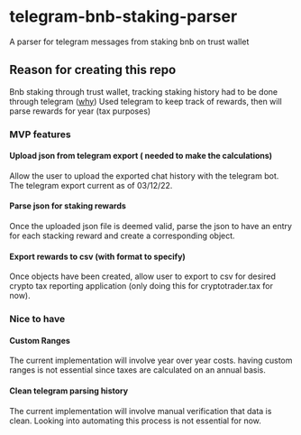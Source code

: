 # telegram-bnb-staking-parser
A parser for telegram messages from staking bnb on trust wallet

## Reason for creating this repo

Bnb staking through trust wallet, tracking staking history had to be done through telegram
([why](https://community.trustwallet.com/t/dont-see-any-bnb-staking-rewards/218721))
Used telegram to keep track of rewards, then will parse rewards for year
(tax purposes)

### MVP features


#### Upload json from telegram export ( needed to make the calculations)

Allow the user to upload the exported chat history with the telegram bot.
The telegram export current as of 03/12/22.

#### Parse json for staking rewards

Once the uploaded json file is deemed valid, parse the json to have an entry for
each stacking reward and create a corresponding object.

#### Export rewards to csv (with format to specify)

Once objects have been created, allow user to export to csv for desired crypto
tax reporting application (only doing this for cryptotrader.tax for now).


### Nice to have

#### Custom Ranges

The current implementation will involve year over year costs. having custom
ranges is not essential since taxes are calculated on an annual basis.

#### Clean telegram parsing history

The current implementation will involve manual verification that data is clean.
Looking into automating this process is not essential for now.
